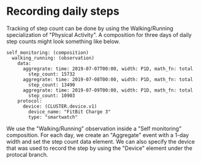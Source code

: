 # Recording daily steps

Tracking of step count can be done by using the Walking/Running specialization
of "Physical Activity". A composition for three days of daily step counts might
look something like below.
```
self_monitoring: (composition)
  walking_running: (observation)
    data:
      aggregrate: time: 2019-07-07T00:00, width: P1D, math_fn: total
        step_count: 15732
      aggregrate: time: 2019-07-08T00:00, width: P1D, math_fn: total
        step_count: 13490
      aggregrate: time: 2019-07-09T00:00, width: P1D, math_fn: total
        step_count: 10903
    protocol:
      device: (CLUSTER.device.v1)
        device_name: "FitBit Charge 3"
        type: "smartwatch"
```
We use the "Walking/Running" observation inside a "Self monitoring" composition.
For each day, we create an "Aggregate" event with a 1-day width and set the
step count data element. We can also specify the device that was used to record
the step by using the "Device" element under the protocal branch.
